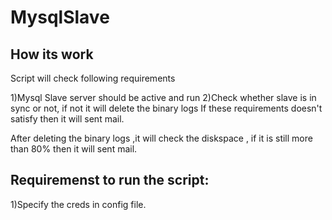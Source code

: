 # MysqlSlave 


How its work
-----------------

Script will check following requirements

1)Mysql Slave server should be active and run
2)Check whether slave is in sync or not, if not it will delete the binary logs
If these requirements doesn't satisfy then it will sent mail.

After deleting the binary logs ,it will check the diskspace , if it is still more than 80% then it will sent mail.


Requiremenst to run the script:
------------------------------------
1)Specify the creds in config file.
